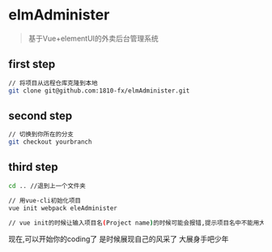 # elmAdminister
> 基于Vue+elementUI的外卖后台管理系统
## first step
```bash
// 将项目从远程仓库克隆到本地
git clone git@github.com:1810-fx/elmAdminister.git 
```
## second step
```bash
// 切换到你所在的分支
git checkout yourbranch 
```
## third step
```bash
cd .. //退到上一个文件夹

// 用vue-cli初始化项目
vue init webpack eleAdminister

// vue init的时候让输入项目名(Project name)的时候可能会报错,提示项目名中不能用大写字母,改成小写(eleadminister)就可以了

```

现在,可以开始你的coding了
是时候展现自己的风采了
大展身手吧少年
